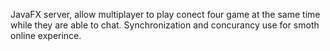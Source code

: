 JavaFX server, allow multiplayer to play conect four game at the same time while they are able to chat. Synchronization and concurancy use for smoth online experince.
